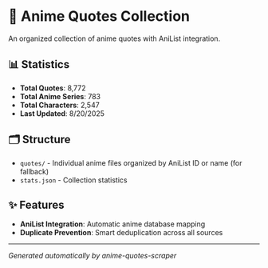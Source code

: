 # 🎌 Anime Quotes Collection

An organized collection of anime quotes with AniList integration.

## 📊 Statistics

- **Total Quotes**: 8,772
- **Total Anime Series**: 783
- **Total Characters**: 2,547
- **Last Updated**: 8/20/2025

## 🗂️ Structure

- `quotes/` - Individual anime files organized by AniList ID or name  (for fallback)
- `stats.json` - Collection statistics

## ✨ Features

- **AniList Integration**: Automatic anime database mapping
- **Duplicate Prevention**: Smart deduplication across all sources

---
*Generated automatically by anime-quotes-scraper*
